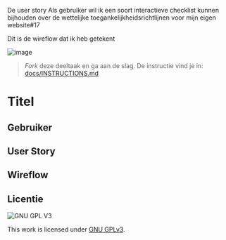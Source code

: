 De user story
Als gebruiker wil ik een soort interactieve checklist kunnen bijhouden over de wettelijke toegankelijkheidsrichtlijnen voor mijn eigen website#17



Dit is de wireflow dat ik heb getekent

![image](https://user-images.githubusercontent.com/81859699/209146497-94c199a1-468f-4ac8-99d0-bbb25d755705.png)







> _Fork_ deze deeltaak en ga aan de slag. De instructie vind je in: [docs/INSTRUCTIONS.md](docs/INSTRUCTIONS.md)

# Titel
<!-- Geef je opdracht een titel en schrijf in één zin wat het is -->

## Gebruiker
<!-- Het is duidelijk wie de gebruiker is -->

## User Story
<!-- Er is een User Story geschreven van de interactie -->

## Wireflow
<!-- Toon de wireflow -->

 

## Licentie

![GNU GPL V3](https://www.gnu.org/graphics/gplv3-127x51.png)

This work is licensed under [GNU GPLv3](./LICENSE).





